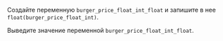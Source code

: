 Создайте переменную ```burger_price_float_int_float``` и запишите в нее ```float(burger_price_float_int)```.

Выведите значение переменной ```burger_price_float_int_float```. 